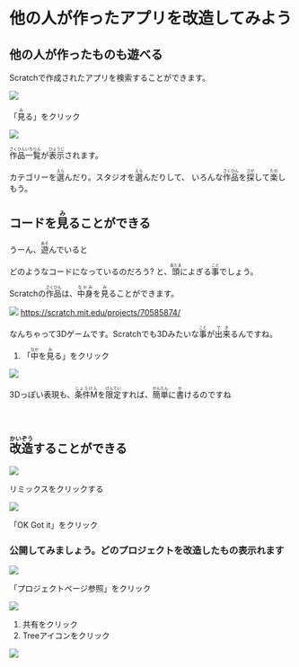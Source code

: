 # 他の人が作ったアプリを改造してみよう


## 他の人が作ったものも遊べる
Scratchで作成されたアプリを検索することができます。

![](v001.png)

「<ruby>見<rt>み</rt></ruby>る」をクリック

![](v002.png)

<ruby>作品<rt>さくひん</rt></ruby><ruby>一覧<rt>いちらん</rt></ruby>が<ruby>表示<rt>ひょうじ</rt></ruby>されます。

カテゴリーを<ruby>選<rt>えら</rt></ruby>んだり。スタジオを<ruby>選<rt>えら</rt></ruby>んだりして、
いろんな<ruby>作品<rt>さくひん</rt></ruby>を<ruby>探<rt>さが</rt></ruby>して<ruby>楽<rt>たの</rt></ruby>しもう。





## コードを<ruby>見<rt>み</rt></ruby>ることができる

うーん、<ruby>遊<rt>あそ</rt></ruby>んでいると

どのようなコードになっているのだろう?
と、<ruby>頭<rt>あたま</rt></ruby>によぎる<ruby>事<rt>こと</rt></ruby>でしょう。

Scratchの<ruby>作品<rt>さくひん</rt></ruby>は、<ruby>中身<rt>なかみ</rt></ruby>を<ruby>見<rt>み</rt></ruby>ることができます。

![](v003.png)
https://scratch.mit.edu/projects/70585874/

なんちゃって3Dゲームです。Scratchでも3Dみたいな<ruby>事<rt>こと</rt></ruby>が<ruby>出来<rt>でき</rt></ruby>るんですね。

1. 「<ruby>中<rt>なか</rt></ruby>を<ruby>見<rt>み</rt></ruby>る」をクリック

![](v003b.png)

3Dっぽい<ruby>表現</ruby>も、<ruby>条件M<rt>じょうけん</rt></ruby>を<ruby>限定<rt>げんてい</rt></ruby>すれば、<ruby>簡単<rt>かんたん</rt></ruby>に<ruby>書<rt>か</rt></ruby>けるのですね

　
　
　
　
　


## <ruby>改造<rt>かいぞう</rt></ruby>することができる
![](v004.png)

リミックスをクリックする

![](v005.png)

「OK Got it」をクリック

### 公開してみましょう。どのプロジェクトを改造したもの表示れます

![](v006.png)

「プロジェクトページ参照」をクリック

![](v007.png)

1. 共有をクリック
2. Treeアイコンをクリック

![](V009.png)
